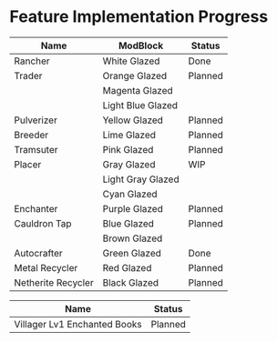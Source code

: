 # Feature Implementation Progress

| Name               | ModBlock          | Status  |
|--------------------|-------------------|---------|
| Rancher            | White Glazed      | Done    |
| Trader             | Orange Glazed     | Planned |
|                    | Magenta Glazed    |         |
|                    | Light Blue Glazed |         |
| Pulverizer         | Yellow Glazed     | Planned |
| Breeder            | Lime Glazed       | Planned |
| Tramsuter          | Pink Glazed       | Planned |
| Placer             | Gray Glazed       | WIP     |
|                    | Light Gray Glazed |         |
|                    | Cyan Glazed       |         |
| Enchanter          | Purple Glazed     | Planned |
| Cauldron Tap       | Blue Glazed       | Planned |
|                    | Brown Glazed      |         |
| Autocrafter        | Green Glazed      | Done    |
| Metal Recycler     | Red Glazed        | Planned |
| Netherite Recycler | Black Glazed      | Planned |

| Name                         | Status  |
|------------------------------|---------|
| Villager Lv1 Enchanted Books | Planned |